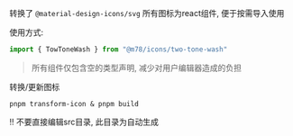 
转换了 `@material-design-icons/svg` 所有图标为react组件, 便于按需导入使用

使用方式:

```ts
import { TowToneWash } from "@m78/icons/two-tone-wash"
```

> 所有组件仅包含空的类型声明, 减少对用户编辑器造成的负担

转换/更新图标

```shell
pnpm transform-icon & pnpm build
```

!! 不要直接编辑src目录, 此目录为自动生成
